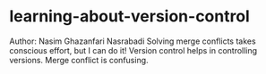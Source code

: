 # learning-about-version-control
Author: Nasim Ghazanfari Nasrabadi
Solving merge conflicts takes conscious effort, but I can do it!
Version control helps in controlling versions.
Merge conflict is confusing.